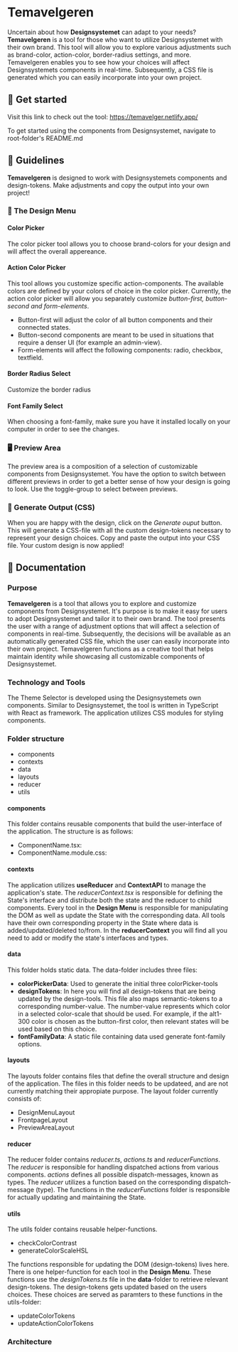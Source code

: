 # Temavelgeren

Uncertain about how **Designsystemet** can adapt to your needs? **Temavelgeren** is a tool for those who want to utilize Designsystemet with their own brand. This tool will allow you to explore various adjustments such as brand-color, action-color, border-radius settings, and more. Temavelgeren enables you to see how your choices will affect Designsystemets components in real-time. Subsequently, a CSS file is generated which you can easily incorporate into your own project.

## 🚀 Get started
Visit this link to check out the tool: https://temavelger.netlify.app/

To get started using the components from Designsystemet, navigate to root-folder's README.md

## 📖 Guidelines

**Temavelgeren** is designed to work with Designsystemets components and design-tokens. Make adjustments and copy the output into your own project!

### 🎨 The Design Menu

#### Color Picker

The color picker tool allows you to choose brand-colors for your design and will affect the overall appereance.

#### Action Color Picker

This tool allows you customize specific action-components. The available colors are defined by your colors of choice in the color picker. Currently, the action color picker will allow you separately customize _button-first, button-second and form-elements_.

- Button-first will adjust the color of all button components and their connected states.
- Button-second components are meant to be used in situations that require a denser UI (for example an admin-view).
- Form-elements will affect the following components: radio, checkbox, textfield.

#### Border Radius Select

Customize the border radius

#### Font Family Select

When choosing a font-family, make sure you have it installed locally on your computer in order to see the changes.

### 🖥 Preview Area

The preview area is a composition of a selection of customizable components from Designsystemet. You have the option to switch between different previews in order to get a better sense of how your design is going to look. Use the toggle-group to select between previews.

### 💾 Generate Output (CSS)

When you are happy with the design, click on the _Generate ouput_ button. This will generate a CSS-file with all the custom design-tokens necessary to represent your design choices. Copy and paste the output into your CSS file. Your custom design is now applied!

## 🔏 Documentation

### Purpose

**Temavelgeren** is a tool that allows you to explore and customize components from Designsystemet. It's purpose is to make it easy for users to adopt Designsystemet and tailor it to their own brand. The tool presents the user with a range of adjustment options that will affect a selection of components in real-time. Subsequently, the decisions will be available as an automatically generated CSS file, which the user can easily incorporate into their own project. Temavelgeren functions as a creative tool that helps maintain identity while showcasing all customizable components of Designsystemet.

### Technology and Tools

The Theme Selector is developed using the Designsystemets own components. Similar to Designsystemet, the tool is written in TypeScript with React as framework. The application utilizes CSS modules for styling components.

### Folder structure

- components
- contexts
- data
- layouts
- reducer
- utils

#### components

This folder contains reusable components that build the user-interface of the application. The structure is as follows:

- ComponentName.tsx:
- ComponentName.module.css:

#### contexts

The application utilizes **useReducer** and **ContextAPI** to manage the application's state. The _reducerContext.tsx_ is responsible for defining the State's interface and distribute both the state and the reducer to child components. Every tool in the **Design Menu** is responsible for manipulating the DOM as well as update the State with the corresponding data. All tools have their own corresponding property in the State where data is added/updated/deleted to/from. In the **reducerContext** you will find all you need to add or modify the state's interfaces and types.

#### data

This folder holds static data. The data-folder includes three files:

- **colorPickerData**: Used to generate the initial three colorPicker-tools
- **designTokens**: In here you will find all design-tokens that are being updated by the design-tools. This file also maps semantic-tokens to a corresponding number-value. The number-value represents which color in a selected color-scale that should be used. For example, if the alt1-300 color is chosen as the button-first color, then relevant states will be used based on this choice.
- **fontFamilyData**: A static file containing data used generate font-family options.

#### layouts

The layouts folder contains files that define the overall structure and design of the application. The files in this folder needs to be updateed, and are not currently matching their appropiate purpose. The layout folder currently consists of:

- DesignMenuLayout
- FrontpageLayout
- PreviewAreaLayout

#### reducer

The reducer folder contains _reducer.ts_, _actions.ts_ and _reducerFunctions_. The _reducer_ is responsible for handling dispatched actions from various components. _actions_ defines all possible dispatch-messages, known as types. The _reducer_ utilizes a function based on the corresponding dispatch-message (type). The functions in the _reducerFunctions_ folder is responsible for actually updating and maintaining the State.

#### utils

The utils folder contains reusable helper-functions.

- checkColorContrast
- generateColorScaleHSL

The functions responsible for updating the DOM (design-tokens) lives here. There is one helper-function for each tool in the **Design Menu**. These functions use the _designTokens.ts_ file in the **data**-folder to retrieve relevant design-tokens. The design-tokens gets updated based on the users choices. These choices are served as paramters to these functions in the utils-folder:

- updateColorTokens
- updateActionColorTokens

### Architecture
